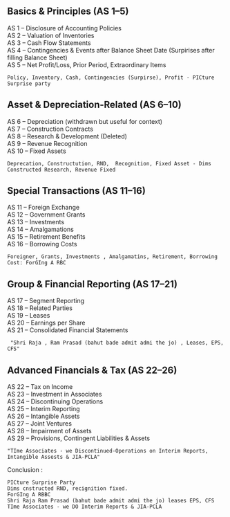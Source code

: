 ## Basics & Principles (AS 1–5)
AS 1 – Disclosure of Accounting Policies<br>
AS 2 – Valuation of Inventories<br>
AS 3 – Cash Flow Statements<br>
AS 4 – Contingencies & Events after Balance Sheet Date (Surpirises after filling Balance Sheet)<br>
AS 5 – Net Profit/Loss, Prior Period, Extraordinary Items<br>
```
Policy, Inventory, Cash, Contingencies (Surpirse), Profit - PICture Surprise party
```

## Asset & Depreciation-Related (AS 6–10)
AS 6 – Depreciation (withdrawn but useful for context)<br>
AS 7 – Construction Contracts<br>
AS 8 – Research & Development (Deleted)<br>
AS 9 – Revenue Recognition<br>
AS 10 – Fixed Assets<br>
```
Deprecation, Constructution, RND,  Recognition, Fixed Asset - Dims Constructed Research, Revenue Fixed
```

## Special Transactions (AS 11–16)
AS 11 – Foreign Exchange<br>
AS 12 – Government Grants<br>
AS 13 – Investments<br>
AS 14 – Amalgamations<br>
AS 15 – Retirement Benefits<br>
AS 16 – Borrowing Costs<br>
```
Foreigner, Grants, Investments , Amalgamatins, Retirement, Borrowing Cost: ForGIng A RBC
```

## Group & Financial Reporting (AS 17–21)
AS 17 – Segment Reporting<br>
AS 18 – Related Parties<br>
AS 19 – Leases<br>
AS 20 – Earnings per Share<br>
AS 21 – Consolidated Financial Statements<br>
```
 "Shri Raja , Ram Prasad (bahut bade admit admi the jo) , Leases, EPS, CFS" 
```

## Advanced Financials & Tax (AS 22–26)
AS 22 – Tax on Income<br>
AS 23 – Investment in Associates<br>
AS 24 – Discontinuing Operations<br>
AS 25 – Interim Reporting<br>
AS 26 – Intangible Assets<br>
AS 27 – Joint Ventures<br>
AS 28 – Impairment of Assets<br>
AS 29 – Provisions, Contingent Liabilities & Assets<br>
```
"TIme Associates - we Discontinued-Operations on Interim Reports, Intangible Assests & JIA-PCLA" 
```

Conclusion : 
```
PICture Surprise Party
Dims cnstructed RND, recignition fixed.
ForGIng A RBBC
Shri Raja Ram Prasad (bahut bade admit admi the jo) leases EPS, CFS 
TIme Associates - we DO Interim Reports & JIA-PCLA
```



 
